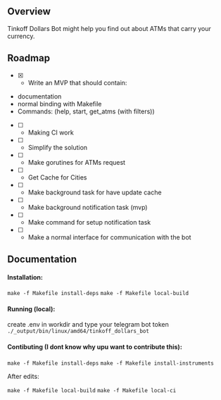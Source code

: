 ## Overview

Tinkoff Dollars Bot might help you find out about ATMs that carry your currency.

## Roadmap

- [x] - Write an MVP that should contain: 
* documentation
* normal binding with Makefile
* Commands: (help, start, get_atms (with filters))

- [ ] - Making CI work
- [ ] - Simplify the solution
- [ ] - Make gorutines for ATMs request
- [ ] - Get Cache for Cities
- [ ] - Make background task for have update cache
- [ ] - Make background notification task (mvp)
- [ ] - Make command for setup notification task
- [ ] - Make a normal interface for communication with the bot

## Documentation

#### Installation: 
`make -f Makefile install-deps`
`make -f Makefile local-build`

#### Running (local):
create .env in workdir and type your telegram bot token
`./_output/bin/linux/amd64/tinkoff_dollars_bot`

#### Contibuting (I dont know why upu want to contribute this):
`make -f Makefile install-deps`
`make -f Makefile install-instruments`

After edits:

`make -f Makefile local-build`
`make -f Makefile local-ci`